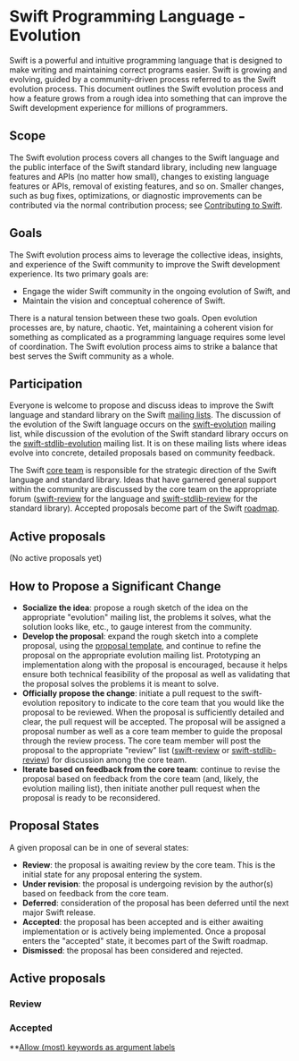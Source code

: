 # Swift Programming Language - Evolution

Swift is a powerful and intuitive programming language that is designed to make writing and maintaining correct programs easier. Swift is growing and evolving, guided by a community-driven process referred to as the Swift evolution process. This document outlines the Swift evolution process and how a feature grows from a rough idea into something that can improve the Swift development experience for millions of programmers.

## Scope

The Swift evolution process covers all changes to the Swift language and the public interface of the Swift standard library, including new language features and APIs (no matter how small), changes to existing language features or APIs, removal of existing features, and so on. Smaller changes, such as bug fixes, optimizations, or diagnostic improvements can be contributed via the normal contribution process; see [Contributing to Swift](http://www.swift.org/contributing.html).

## Goals

The Swift evolution process aims to leverage the collective ideas, insights, and experience of the Swift community to improve the Swift development experience. Its two primary goals are:

* Engage the wider Swift community in the ongoing evolution of Swift, and
* Maintain the vision and conceptual coherence of Swift.

There is a natural tension between these two goals. Open evolution processes are, by nature, chaotic. Yet, maintaining a coherent vision for something as complicated as a programming language requires some level of coordination. The Swift evolution process aims to strike a balance that best serves the Swift community as a whole.

## Participation

Everyone is welcome to propose and discuss ideas to improve the Swift language and standard library on the Swift [mailing lists](http://www.swift.org/mailing_lists.html). The discussion of the evolution of the Swift language occurs on the [swift-evolution](mailto:swift-evolution@swift.org) mailing list, while discussion of the evolution of the Swift standard library occurs on the [swift-stdlib-evolution](mailto:swift-stdlib-evolution@swift.org) mailing list. It is on these mailing lists where ideas evolve into concrete, detailed proposals based on community feedback.

The Swift [core team](http://www.swift.org/community.html#core-team) is responsible for the strategic direction of the Swift language and standard library. Ideas that have garnered general support within the community are discussed by the core team on the appropriate forum ([swift-review](mailto:swift-review@swift.org) for the language and [swift-stdlib-review](mailto:swift-stdlib-review@swift.org) for the standard library). Accepted proposals become part of the Swift [roadmap](roadmap.md).

## Active proposals
[Active proposals]: #active-proposals

(No active proposals yet)

## How to Propose a Significant Change

* **Socialize the idea**: propose a rough sketch of the idea on the appropriate "evolution" mailing list, the problems it solves, what the solution looks like, etc., to gauge interest from the community.
* **Develop the proposal**: expand the rough sketch into a complete proposal, using the [proposal template](0000-template.md), and continue to refine the proposal on the appropriate evolution mailing list. Prototyping an implementation along with the proposal is encouraged, because it helps ensure both technical feasibility of the proposal as well as validating that the proposal solves the problems it is meant to solve.
* **Officially propose the change**: initiate a pull request to the swift-evolution repository to indicate to the core team that you would like the proposal to be reviewed. When the proposal is sufficiently detailed and clear, the pull request will be accepted. The proposal will be assigned a proposal number as well as a core team member to guide the proposal through the review process. The core team member will post the proposal to the appropriate "review" list ([swift-review](mailto:swift-review@swift.org) or [swift-stdlib-review](mailto:swift-stdlib-review@swift.org)) for discussion among the core team.
* **Iterate based on feedback from the core team**: continue to revise the proposal based on feedback from the core team (and, likely, the evolution mailing list), then initiate another pull request when the proposal is ready to be reconsidered.

## Proposal States
A given proposal can be in one of several states:

* **Review**: the proposal is awaiting review by the core team. This is the initial state for any proposal entering the system.
* **Under revision**: the proposal is undergoing revision by the author(s) based on feedback from the core team.
* **Deferred**: consideration of the proposal has been deferred until the next major Swift release.
* **Accepted**: the proposal has been accepted and is either awaiting implementation or is actively being implemented. Once a proposal enters the "accepted" state, it becomes part of the Swift roadmap.
* **Dismissed**: the proposal has been considered and rejected.

## Active proposals

### Review

### Accepted
**[Allow (most) keywords as argument labels](proposals/0001-keywords-as-argument-labels.md)

